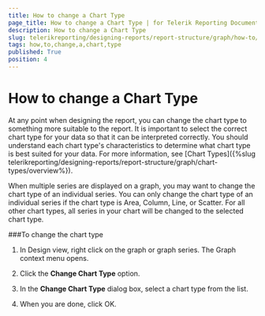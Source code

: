 ```yaml
---
title: How to change a Chart Type
page_title: How to change a Chart Type | for Telerik Reporting Documentation
description: How to change a Chart Type
slug: telerikreporting/designing-reports/report-structure/graph/how-to/how-to-change-a-chart-type
tags: how,to,change,a,chart,type
published: True
position: 4
---
```


# How to change a Chart Type



At any point when designing the report, you can change the chart type to something more suitable to the report.        	It is important to select the correct chart type for your data so that it can be interpreted correctly.        	You should understand each chart type's characteristics to determine what chart type is best suited for your data.        	For more information, see [Chart Types]({%slug telerikreporting/designing-reports/report-structure/graph/chart-types/overview%}).       

When multiple series are displayed on a graph, you may want to change the chart type of an individual series.        	You can only change the chart type of an individual series if the chart type is Area, Column, Line, or Scatter.        	For all other chart types, all series in your chart will be changed to the selected chart type.       

###To change the chart type

1. In Design view, right click on the graph or graph series.    The Graph context menu opens.

1. Click the __Change Chart Type__ option.

1. In the __Change Chart Type__ dialog box, select a chart type from the list.

1. When you are done, click OK.
